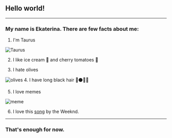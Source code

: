 ## Hello world!
--------------------
### My name is Ekaterina. There are few facts about me:

1. I'm Taurus 

![Taurus](https://landshaft21.ru/telec.jpg)

2. I like ice cream 🍨 and cherry tomatoes 🍅

3. I hate olives 

![olives](https://www.seekpng.com/png/full/920-9205786_say-no-to-olives-1-fc-kosice.png)
4. I have long black hair 📏⚫👩🏻

5. I love memes

![meme](https://media.tenor.com/BmGGGbZgE3IAAAAd/omg-wtf.gif)

6. I love this [song](https://youtu.be/QLCpqdqeoII) by the Weeknd.
------------------
### That's enough for now.